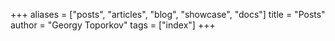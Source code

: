 +++
aliases = ["posts", "articles", "blog", "showcase", "docs"]
title = "Posts"
author = "Georgy Toporkov"
tags = ["index"]
+++
